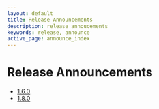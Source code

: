 ```yaml
---
layout: default
title: Release Announcements
description: release annoucements
keywords: release, announce
active_page: announce_index
---
```


# Release Announcements <span class="glyphicon glyphicon-bullhorn"> </span>

* [1.6.0](1.6.0.html)
* [1.8.0](1.8.0.html)

